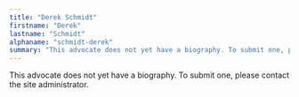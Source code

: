 ```yaml
---
title: "Derek Schmidt"
firstname: "Derek"
lastname: "Schmidt"
alphaname: "schmidt-derek"
summary: "This advocate does not yet have a biography. To submit one, please contact the site administrator."
---
```

This advocate does not yet have a biography. To submit one, please contact the site administrator.

